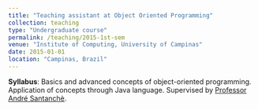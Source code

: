 ```yaml
---
title: "Teaching assistant at Object Oriented Programming"
collection: teaching
type: "Undergraduate course"
permalink: /teaching/2015-1st-sem
venue: "Institute of Computing, University of Campinas"
date: 2015-01-01
location: "Campinas, Brazil"
---
```


**Syllabus**: Basics and advanced concepts of object-oriented programming. Application of concepts through Java language.
Supervised by [Professor André Santanchè](https://www.ic.unicamp.br/~santanch/).
